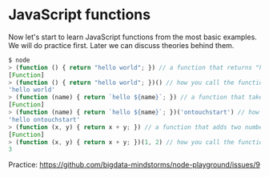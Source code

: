 # JavaScript functions

Now let's start to learn JavaScript functions from the most basic examples. We will do practice first. 
Later we can discuss theories behind them. 

```javascript
$ node
> (function () { return "hello world"; }) // a function that returns "hello world", it doens't have a name
[Function]
> (function () { return "hello world"; })() // how you call the function
'hello world'
> (function (name) { return `hello ${name}`; }) // a function that take an argument name
[Function]
> (function (name) { return `hello ${name}`; })('ontouchstart') // how you call the function
'hello ontouchstart'
> (function (x, y) { return x + y; }) // a function that adds two numbers
[Function]
> (function (x, y) { return x + y; })(1, 2) // how you call the function
3
```

Practice: https://github.com/bigdata-mindstorms/node-playground/issues/9
